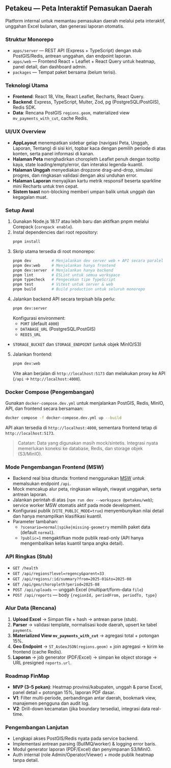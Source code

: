 ## Petakeu — Peta Interaktif Pemasukan Daerah

Platform internal untuk memantau pemasukan daerah melalui peta interaktif, unggahan Excel bulanan, dan generasi laporan otomatis.

### Struktur Monorepo
- `apps/server` — REST API (Express + TypeScript) dengan stub PostGIS/Redis, antrean unggahan, dan endpoint laporan.
- `apps/web` — Frontend React + Leaflet + React Query untuk heatmap, panel detail, dan dashboard admin.
- `packages` — Tempat paket bersama (belum terisi).

### Teknologi Utama
- **Frontend**: React 18, Vite, React Leaflet, Recharts, React Query.
- **Backend**: Express, TypeScript, Multer, Zod, pg (PostgreSQL/PostGIS), Redis SDK.
- **Data**: Rencana PostGIS `regions.geom`, materialized view `mv_payments_with_cut`, cache Redis.

### UI/UX Overview
- **AppLayout** menempatkan sidebar gelap (navigasi Peta, Unggah, Laporan, Tentang) di sisi kiri, topbar kaca dengan pemilih periode di atas konten, serta panel informasi di kanan.
- **Halaman Peta** menghadirkan choropleth Leaflet penuh dengan tooltip kaya, state loading/empty/error, dan interaksi legenda-kuantil.
- **Halaman Unggah** menyediakan dropzone drag-and-drop, simulasi progres, dan ringkasan validasi dengan aksi unduhan error.
- **Halaman Laporan** menyajikan kartu metrik responsif beserta sparkline mini Recharts untuk tren cepat.
- **Sistem toast** non-blocking memberi umpan balik untuk unggah dan kegagalan muat.

### Setup Awal
1. Gunakan Node.js 18.17 atau lebih baru dan aktifkan pnpm melalui Corepack (`corepack enable`).
2. Instal dependencies dari root repository:
   ```bash
   pnpm install
   ```
3. Skrip utama tersedia di root monorepo:
   ```bash
   pnpm dev         # Menjalankan dev server web + API secara paralel (turbo)
   pnpm dev:web     # Menjalankan hanya frontend
   pnpm dev:server  # Menjalankan hanya backend
   pnpm lint        # ESLint untuk semua workspace
   pnpm typecheck   # Pengecekan tipe TypeScript
   pnpm test        # Vitest untuk server & web
   pnpm build       # Build production untuk seluruh monorepo
   ```
4. Jalankan backend API secara terpisah bila perlu:
   ```bash
   pnpm dev:server
   ```
   Konfigurasi environment:
   - `PORT` (default `4000`)
   - `DATABASE_URL` (PostgreSQL/PostGIS)
   - `REDIS_URL`
 - `STORAGE_BUCKET` dan `STORAGE_ENDPOINT` (untuk objek MinIO/S3)
5. Jalankan frontend:
   ```bash
   pnpm dev:web
   ```
   Vite akan berjalan di `http://localhost:5173` dan melakukan proxy ke API (`/api` → `http://localhost:4000`).

### Docker Compose (Pengembangan)

Gunakan `docker-compose.dev.yml` untuk menjalankan PostGIS, Redis, MinIO, API, dan frontend secara bersamaan:

```bash
docker compose -f docker-compose.dev.yml up --build
```

API akan tersedia di `http://localhost:4000`, sementara frontend tetap di `http://localhost:5173`.

> Catatan: Data yang digunakan masih mock/sintetis. Integrasi nyata memerlukan koneksi ke database, Redis, dan storage objek (S3/MinIO).

### Mode Pengembangan Frontend (MSW)
- Backend real bisa ditunda: frontend menggunakan [MSW](https://mswjs.io/) untuk memalsukan endpoint `/api`.
- Mock mencakup alur peta, ringkasan wilayah, riwayat unggahan, serta antrean laporan.
- Jalankan perintah di atas (`npm run dev --workspace @petakeu/web`); service worker MSW otomatis aktif pada mode development.
- Konfigurasi publik (`VITE_PUBLIC_MODE=true`) menyembunyikan nilai detail dan hanya menampilkan klasifikasi kuantil.
- Parameter tambahan:
  - `?scenario=normal|spike|missing-geometry` memilih paket data (default `normal`).
  - `?public=1` mengaktifkan mode publik read-only (API hanya mengembalikan kelas kuantil tanpa angka detail).

### API Ringkas (Stub)
- `GET /health`
- `GET /api/regions?level=regency&parent=33`
- `GET /api/regions/:id/summary?from=2025-01&to=2025-08`
- `GET /api/geo/choropleth?period=2025-08`
- `POST /api/uploads` — unggah Excel (multipart/form-data `file`)
- `POST /api/reports` — body `{regionId, periodFrom, periodTo, type}`

### Alur Data (Rencana)
1. **Upload Excel** → Simpan file + hash → antrean parse (stub).
2. **Parser** → validasi template, normalisasi kode daerah, upsert ke tabel `payments`.
3. **Materialized View `mv_payments_with_cut`** → agregasi total + potongan 15%.
4. **Geo Endpoint** → `ST_AsGeoJSON(regions.geom)` + join agregasi → kirim ke frontend (cache Redis).
5. **Laporan** → job generator (PDF/Excel) → simpan ke object storage → URL presigned `reports.url`.

### Roadmap FinMap
- **MVP (3–5 pekan)**: Heatmap provinsi/kabupaten, unggah & parse Excel, panel detail + potongan 15%, laporan PDF dasar.
- **V1**: Filter multi-periode, perbandingan antar daerah, bookmark view, manajemen pengguna dan audit log.
- **V2**: Drill-down kecamatan (jika boundary tersedia), integrasi data real-time.

### Pengembangan Lanjutan
- Lengkapi akses PostGIS/Redis nyata pada service backend.
- Implementasi antrean parsing (BullMQ/worker) & logging error baris.
- Modul generator laporan (PDF/Excel) dan penyimpanan S3/MinIO.
- Auth internal (role Admin/Operator/Viewer) + mode publik heatmap tanpa detail.
